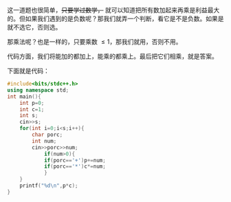 这一道题也很简单，~~只要学过数学，~~ 就可以知道把所有数加起来再乘是利益最大的。但如果我们遇到的是负数呢？那我们就弄一个判断，看它是不是负数。如果是就不选它，否则选。

那乘法呢？也是一样的，只要乘数 $\le1$，那我们就用，否则不用。

代码方面，我们将能加的都加上，能乘的都乘上。最后把它们相乘，就是答案。

下面就是代码：
```cpp
#include<bits/stdc++.h>
using namespace std;
int main(){
	int p=0;
  	int c=1;
	int s;
	cin>>s;
	for(int i=0;i<s;i++){
		char porc;
		int num;
		cin>>porc>>num;
        	if(num>0){
			if(porc=='+')p+=num;
			if(porc=='*')c*=num;
      		}
	}
	printf("%d\n",p*c);
}
```
